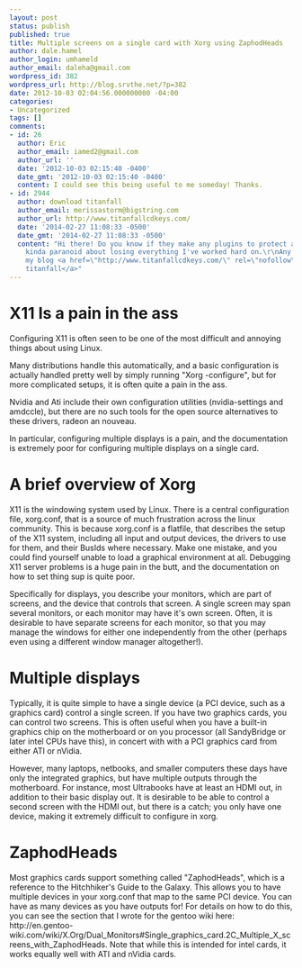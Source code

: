 ```yaml
---
layout: post
status: publish
published: true
title: Multiple screens on a single card with Xorg using ZaphodHeads
author: dale.hamel
author_login: umhameld
author_email: daleha@gmail.com
wordpress_id: 382
wordpress_url: http://blog.srvthe.net/?p=382
date: 2012-10-03 02:04:56.000000000 -04:00
categories:
- Uncategorized
tags: []
comments:
- id: 26
  author: Eric
  author_email: iamed2@gmail.com
  author_url: ''
  date: '2012-10-03 02:15:40 -0400'
  date_gmt: '2012-10-03 02:15:40 -0400'
  content: I could see this being useful to me someday! Thanks.
- id: 2944
  author: download titanfall
  author_email: merissastorm@bigstring.com
  author_url: http://www.titanfallcdkeys.com/
  date: '2014-02-27 11:08:33 -0500'
  date_gmt: '2014-02-27 11:08:33 -0500'
  content: "Hi there! Do you know if they make any plugins to protect against hackers?\r\nI'm
    kinda paranoid about losing everything I've worked hard on.\r\nAny recommendations?\r\n\r\nReview
    my blog <a href=\"http://www.titanfallcdkeys.com/\" rel=\"nofollow\">download
    titanfall</a>"
---
```

<h1>X11 Is a pain in the ass</h1>
<p>Configuring X11 is often seen to be one of the most difficult and annoying things about using Linux.</p>
<p>Many distributions handle this automatically, and a basic configuration is actually handled pretty well by simply running "Xorg -configure", but for more complicated setups, it is often quite a pain in the ass.</p>
<p>Nvidia and Ati include their own configuration utilities (nvidia-settings and amdccle), but there are no such tools for the open source alternatives to these drivers, radeon an nouveau.</p>
<p>In particular, configuring multiple displays is a pain, and the documentation is extremely poor for configuring multiple displays on a single card.</p>
<h1>A brief overview of Xorg</h1>
<p>X11 is the windowing system used by Linux. There is a central configuration file, xorg.conf, that is a source of much frustration across the linux community. This is because xorg.conf is a flatfile, that describes the setup of the X11 system, including all input and output devices, the drivers to use for them, and their BusIds where necessary. Make one mistake, and you could find yourself unable to load a graphical environment at all. Debugging X11 server problems is a huge pain in the butt, and the documentation on how to set thing sup is quite poor.</p>
<p>Specifically for displays, you describe your monitors, which are part of screens, and the device that controls that screen. A single screen may span several monitors, or each monitor may have it's own screen. Often, it is desirable to have separate screens for each monitor, so that you may manage the windows for either one independently from the other (perhaps even using a different window manager altogether!). </p>
<h1>Multiple displays</h1>
<p>Typically, it is quite simple to have a single device (a PCI device, such as a graphics card) control a single screen. If you have two graphics cards, you can control two screens. This is often useful when you have a built-in graphics chip on the motherboard or on you processor (all SandyBridge or later intel CPUs have this), in concert with with a PCI graphics card from either ATI or nVidia.</p>
<p>However, many laptops, netbooks, and smaller computers these days have only the integrated graphics, but have multiple outputs through the motherboard. For instance, most Ultrabooks have at least an HDMI out, in addition to their basic display out. It is desirable to be able to control a second screen with the HDMI out, but there is a catch; you only have one device, making it extremely difficult to configure in xorg.</p>
<h1>ZaphodHeads</h1>
<p>Most graphics cards support something called "ZaphodHeads", which is a reference to the Hitchhiker's Guide to the Galaxy. This allows you to have multiple devices in your xorg.conf that map to the same PCI device. You can have as many devices as you have outputs for! For details on how to do this, you can see the section that I wrote for the gentoo wiki here: http://en.gentoo-wiki.com/wiki/X.Org/Dual_Monitors#Single_graphics_card.2C_Multiple_X_screens_with_ZaphodHeads. Note that while this is intended for intel cards, it works equally well with ATI and nVidia cards.</p>
